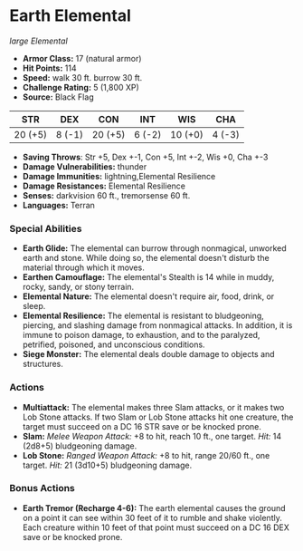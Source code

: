 # Earth Elemental

*large* *Elemental*

- **Armor Class:** 17 (natural armor)
- **Hit Points:** 114 
- **Speed:** walk 30 ft. burrow 30 ft.
- **Challenge Rating:** 5 (1,800 XP)
- **Source:** Black Flag

| STR | DEX | CON | INT | WIS | CHA |
| --- | --- | --- | --- | --- | --- |
| 20 (+5) | 8 (-1) | 20 (+5) | 6 (-2) | 10 (+0) | 4 (-3) |

- **Saving Throws**: Str +5, Dex +-1, Con +5, Int +-2, Wis +0, Cha +-3
- **Damage Vulnerabilities:** thunder
- **Damage Immunities:** lightning,Elemental Resilience
- **Damage Resistances:** Elemental Resilience
- **Senses:** darkvision 60 ft., tremorsense 60 ft.
- **Languages:** Terran

### Special Abilities

- **Earth Glide:** The elemental can burrow through nonmagical, unworked earth and stone. While doing so, the elemental doesn't disturb the material through which it moves.
- **Earthen Camouflage:** The elemental's Stealth is 14 while in muddy, rocky, sandy, or stony terrain.
- **Elemental Nature:** The elemental doesn't require air, food, drink, or sleep.
- **Elemental Resilience:** The elemental is resistant to bludgeoning, piercing, and slashing damage from nonmagical attacks. In addition, it is immune to poison damage, to exhaustion, and to the paralyzed, petrified, poisoned, and unconscious conditions.
- **Siege Monster:** The elemental deals double damage to objects and structures.

### Actions

- **Multiattack:** The elemental makes three Slam attacks, or it makes two Lob Stone attacks. If two Slam or Lob Stone attacks hit one creature, the target must succeed on a DC 16 STR save or be knocked prone.
- **Slam:** _Melee Weapon Attack:_ +8 to hit, reach 10 ft., one target. _Hit:_ 14 (2d8+5) bludgeoning damage.
- **Lob Stone:** _Ranged Weapon Attack:_ +8 to hit, range 20/60 ft., one target. _Hit:_ 21 (3d10+5) bludgeoning damage.

### Bonus Actions

- **Earth Tremor (Recharge 4-6):** The earth elemental causes the ground on a point it can see within 30 feet of it to rumble and shake violently. Each creature within 10 feet of that point must succeed on a DC 16 DEX save or be knocked prone.
